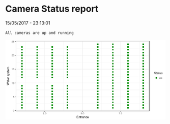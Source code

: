 Camera Status report
================
15/05/2017 - 23:13:01

    All cameras are up and running

![](camreport_files/figure-markdown_github/unnamed-chunk-2-1.png)

